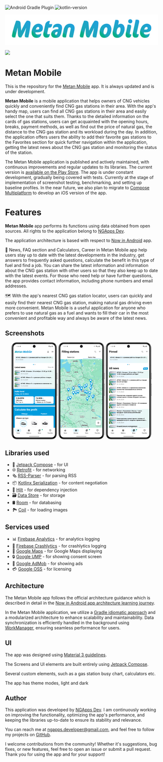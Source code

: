 ![Android Gradle Plugin](https://img.shields.io/badge/gradle-8.7.3-brightgreen?logo=gradle)
![kotlin-version](https://img.shields.io/badge/kotlin-2.1.0-blue?logo=kotlin)

![Metan Mobile](docs/images/logo_long.jpg "Metan Mobile")

<a href="https://play.google.com/store/apps/details?id=com.ngapp.metanmobile"><img src="https://play.google.com/intl/en_us/badges/static/images/badges/en_badge_web_generic.png" height="70"></a>

Metan Mobile
============

This is the repository for the [Metan Mobile](https://github.com/ngapp-dev/MetanMobile)
app. It is always updated and is under development.

**Metan Mobile** is a mobile application that helps owners of CNG vehicles quickly and conveniently find CNG gas stations in their area. With the app's handy map, users can find all CNG gas stations in their area and easily select the one that suits them. Thanks to the detailed information on the cards of gas stations, users can get acquainted with the opening hours, breaks, payment methods, as well as find out the price of natural gas, the distance to the CNG gas station and its workload during the day. In addition, the application offers users the ability to add their favorite gas stations to the Favorites section for quick further navigation within the application, getting the latest news about the CNG gas station and monitoring the status of the station.

The Metan Mobile application is published and actively maintained, with continuous improvements and regular updates to its libraries. The current version is [available on the Play Store](https://play.google.com/store/apps/details?id=com.ngapp.metanmobile).
The app is under constant development, gradually being covered with tests. Currently at the stage of implementation of screenshot testing, benchmarking, and setting up baseline profiles.
In the near future, we also plan to migrate to [Compose Multiplatform](https://github.com/JetBrains/compose-multiplatform) to develop an iOS version of the app.


# Features

**Metan Mobile** app performs its functions using data obtained from open sources. All rights to the application belong to [NGApps Dev](https://github.com/ngapp-dev).

The application architecture is based with respect to [Now in Android](https://developer.android.com/series/now-in-android) app.

📰 News, FAQ section and Calculators, Career in Metan Mobile app help users stay up to date with the latest developments in the industry, get answers to frequently asked questions, calculate the benefit in this type of fuel and find a job. You can share the latest information and information about the CNG gas station with other users so that they also keep up to date with the latest events. For those who need help or have further questions, the app provides contact information, including phone numbers and email addresses.

🗺️ With the app's nearest CNG gas station locator, users can quickly and easily find their nearest CNG gas station, making natural gas driving even more convenient. Metan Mobile is a useful application for anyone who prefers to use natural gas as a fuel and wants to fill their car in the most convenient and profitable way and always be aware of the latest news.

## Screenshots

<p align="center">
  <img src="docs/images/home.png" alt="Metan Mobile" title="Metan Mobile" width="30%" />
  <img src="docs/images/stations_map.png" alt="Metan Mobile" title="Metan Mobile" width="30%" />
  <img src="docs/images/news.png" alt="Metan Mobile" title="Metan Mobile" width="30%" />
</p>

## Libraries used
- 🧩 [Jetpack Compose](https://developer.android.com/jetpack/compose) - for UI
- 🌐 [Retrofit](https://square.github.io/retrofit/) - for networking
- 🗞️ [RSS-Parser](https://github.com/prof18/RSS-Parser) - for parsing RSS
- 📦 [Kotlinx Serialization](https://github.com/Kotlin/kotlinx.serialization) - for content negotiation
- 💉 [Hilt](https://dagger.dev/hilt/) - for dependency injection
- 🗃️ [Data Store](https://developer.android.com/jetpack/androidx/releases/datastore) - for storage
- 🛢️ [Room](https://developer.android.com/jetpack/androidx/releases/datastore) - for databasing
- 🏞️ [Coil](https://github.com/coil-kt/coil) - for loading images

## Services used
- 📊 [Firebase Analytics](https://github.com/firebase/firebase-android-sdk) - for analytics logging
- 🔎 [Firebase Crashlytics](https://github.com/firebase/firebase-android-sdk) - for crashlytics logging
- 📌 [Google Maps](https://developers.google.com/maps/documentation/android-sdk) - for Google Maps displaying
- 🔒 [Google UMP](https://developers.google.com/interactive-media-ads/docs/sdks/android/client-side/consent) - for showing consent screen
- 📢 [Google AdMob](https://developers.google.com/admob/android/sdk) - for showing ads
- 💳 [Google OSS](https://developers.google.com/android/guides/opensource) - for licensing

## Architecture

The Metan Mobile app follows the official architecture guidance which is described in detail in the [Now in Android app architecture learning journey](https://github.com/android/nowinandroid/blob/main/docs/ArchitectureLearningJourney.md).

In the Metan Mobile application, we utilize a [Gradle idiomatic approach](https://github.com/jjohannes/idiomatic-gradle) and a modularized architecture to enhance scalability and maintainability.
Data synchronization is efficiently handled in the background using [WorkManager](https://developer.android.com/develop/background-work/background-tasks/persistent/getting-started), ensuring seamless performance for users.

## UI
The app was designed using [Material 3 guidelines](https://m3.material.io/).

The Screens and UI elements are built entirely using [Jetpack Compose](https://developer.android.com/jetpack/compose).

Several custom elements, such as a gas station busy chart, calculators etc.

The app has theme modes, light and dark

## Author

This application was developed by [NGApps Dev](https://github.com/ngapp-dev). I am continuously working on improving the functionality, optimizing the app's performance, and keeping the libraries up-to-date to ensure its stability and relevance.

You can reach me at [ngapps.developer@gmail.com](mailto:ngapps.developer@gmail.com), and feel free to follow my projects on [GitHub](https://github.com/ngapp-dev).

I welcome contributions from the community! Whether it's suggestions, bug fixes, or new features, feel free to open an issue or submit a pull request. Thank you for using the app and for your support!